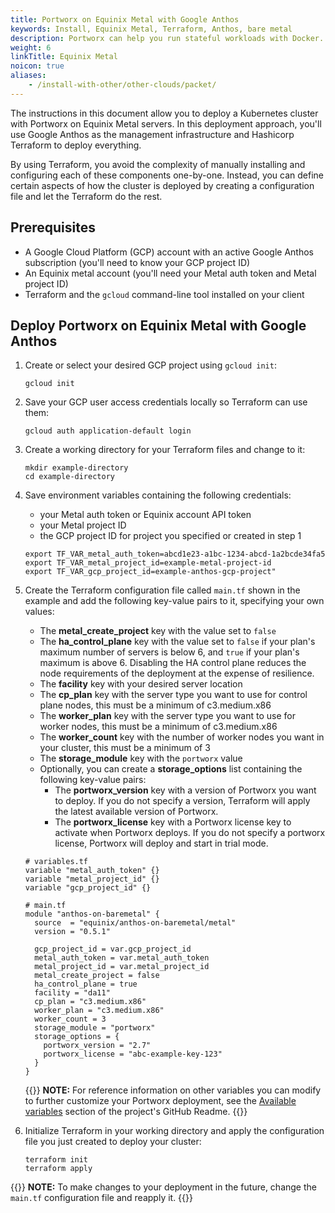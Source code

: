 ```yaml
---
title: Portworx on Equinix Metal with Google Anthos
keywords: Install, Equinix Metal, Terraform, Anthos, bare metal
description: Portworx can help you run stateful workloads with Docker. Find out how to deploy upon Packet.net servers!
weight: 6
linkTitle: Equinix Metal
noicon: true
aliases:
    - /install-with-other/other-clouds/packet/
---
```


The instructions in this document allow you to deploy a Kubernetes cluster with Portworx on Equinix Metal servers. In this deployment approach, you'll use  Google Anthos as the management infrastructure and Hashicorp Terraform to deploy everything. 

By using Terraform, you avoid the complexity of manually installing and configuring each of these components one-by-one. Instead, you can define certain aspects of how the cluster is deployed by creating a configuration file and let the Terraform do the rest. 

## Prerequisites

* A Google Cloud Platform (GCP) account with an active Google Anthos subscription (you'll need to know your GCP project ID)
* An Equinix metal account (you'll need your Metal auth token and Metal project ID)
* Terraform and the `gcloud` command-line tool installed on your client

## Deploy Portworx on Equinix Metal with Google Anthos

1. Create or select your desired GCP project using `gcloud init`:
   ```text
   gcloud init
   ```

2. Save your GCP user access credentials locally so Terraform can use them:
   ```text
   gcloud auth application-default login
   ```

3. Create a working directory for your Terraform files and change to it:
   ```text
   mkdir example-directory
   cd example-directory
   ```

4. Save environment variables containing the following credentials:
   
   * your Metal auth token or Equinix account API token
   * your Metal project ID
   * the GCP project ID for project you specified or created in step 1
  
    ```text
    export TF_VAR_metal_auth_token=abcd1e23-a1bc-1234-abcd-1a2bcde34fa5
    export TF_VAR_metal_project_id=example-metal-project-id
    export TF_VAR_gcp_project_id=example-anthos-gcp-project"
    ```


5.  Create the Terraform configuration file called `main.tf` shown in the example and add the following key-value pairs to it, specifying your own values:
   
    * The **metal_create_project** key with the value set to `false`
    * The **ha_control_plane** key with the value set to `false` if your plan's maximum number of servers is below 6, and `true` if your plan's maximum is above 6. Disabling the HA control plane reduces the node requirements of the deployment at the expense of resilience. 
    * The **facility** key with your desired server location
    * The **cp_plan** key with the server type you want to use for control plane nodes, this must be a minimum of c3.medium.x86
    * The **worker_plan** key with the server type you want to use for worker nodes, this must be a minimum of c3.medium.x86
    * The **worker_count** key with the number of worker nodes you want in your cluster, this must be a minimum of 3
    * The **storage_module** key with the `portworx` value
    * Optionally, you can create a **storage_options** list containing the following key-value pairs:
        * The **portworx_version** key with a version of Portworx you want to deploy. If you do not specify a version, Terraform will apply the latest available version of Portworx.
        * The **portworx_license** key with a Portworx license key to activate when Portworx deploys. If you do not specify a portworx license, Portworx will deploy and start in trial mode. 
        
    ```text
    # variables.tf
    variable "metal_auth_token" {}
    variable "metal_project_id" {}
    variable "gcp_project_id" {}

    # main.tf
    module "anthos-on-baremetal" {
      source  = "equinix/anthos-on-baremetal/metal" 
      version = "0.5.1"
     
      gcp_project_id = var.gcp_project_id
      metal_auth_token = var.metal_auth_token
      metal_project_id = var.metal_project_id
      metal_create_project = false 
      ha_control_plane = true 
      facility = "da11"
      cp_plan = "c3.medium.x86"
      worker_plan = "c3.medium.x86" 
      worker_count = 3
      storage_module = "portworx"
      storage_options = {
        portworx_version = "2.7"
        portworx_license = "abc-example-key-123"
      }
    }
    ```

    {{<info>}}
**NOTE:** For reference information on other variables you can modify to further customize your Portworx deployment, see the [Available variables](https://github.com/equinix/terraform-metal-anthos-on-baremetal#available-variables) section of the project's GitHub Readme.
    {{</info>}}

1.  Initialize Terraform in your working directory and apply the configuration file you just created to deploy your cluster:
    ```text
    terraform init
    terraform apply
    ```

{{<info>}}
**NOTE:** To make changes to your deployment in the future, change the `main.tf` configuration file and reapply it. 
{{</info>}}